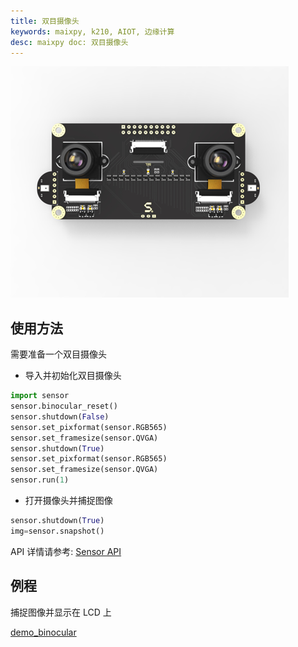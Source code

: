 ```yaml
---
title: 双目摄像头
keywords: maixpy, k210, AIOT, 边缘计算
desc: maixpy doc: 双目摄像头
---
```



![](../../../assets/hardware/module/camera_binocular.png)

## 使用方法

需要准备一个双目摄像头

* 导入并初始化双目摄像头

```python
import sensor
sensor.binocular_reset()
sensor.shutdown(False)
sensor.set_pixformat(sensor.RGB565)
sensor.set_framesize(sensor.QVGA)
sensor.shutdown(True)
sensor.set_pixformat(sensor.RGB565)
sensor.set_framesize(sensor.QVGA)
sensor.run(1)
```

* 打开摄像头并捕捉图像

```python
sensor.shutdown(True)
img=sensor.snapshot()
```

API 详情请参考: [Sensor API](../../api_reference/machine_vision/sensor.md)

## 例程

捕捉图像并显示在 LCD 上

[demo_binocular](https://github.com/sipeed/MaixPy_scripts/blob/5a03ab549d06cd713f2c0d19f0c18fbd24c69025/hardware/demo_binocular.py)
